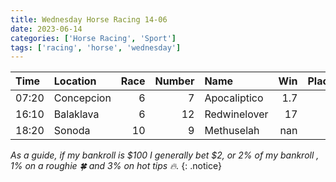 ```yaml
---   
title: Wednesday Horse Racing 14-06   
date: 2023-06-14   
categories: ['Horse Racing', 'Sport']   
tags: ['racing', 'horse', 'wednesday']   
---
```



| Time   | Location   |   Race |   Number | Name         |   Win |   Place | xV                 | Result   |
|:-------|:-----------|-------:|---------:|:-------------|------:|--------:|:-------------------|:---------|
| 07:20  | Concepcion |      6 |        7 | Apocaliptico |   1.7 |       0 |                    | UPL      |
| 16:10  | Balaklava  |      6 |       12 | Redwinelover |  17   |       0 | :four_leaf_clover: | 3rd      |
| 18:20  | Sonoda     |     10 |        9 | Methuselah   | nan   |       0 |                    | 2nd      |


*As a guide, if my bankroll is $100 I generally bet $2, or 2% of my bankroll
, 1% on a roughie :four_leaf_clover: and 3% on hot tips :fire:.*
{: .notice}  
